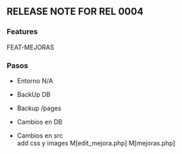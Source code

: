 ## RELEASE NOTE FOR REL 0004
### Features
FEAT-MEJORAS

### Pasos
- Entorno
    N/A
- BackUp DB                                                                     
- Backup /pages                                                                 
- Cambios en DB                                                                 

- Cambios en src                                                                
    add css y images
    M[edit_mejora.php]
    M[mejoras.php]